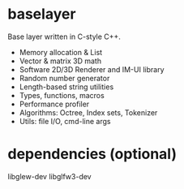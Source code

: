 # baselayer

Base layer written in C-style C++.

- Memory allocation & List
- Vector & matrix 3D math
- Software 2D/3D Renderer and IM-UI library
- Random number generator
- Length-based string utilities
- Types, functions, macros
- Performance profiler
- Algorithms: Octree, Index sets, Tokenizer
- Utils: file I/O, cmd-line args

# dependencies (optional)

libglew-dev
libglfw3-dev
